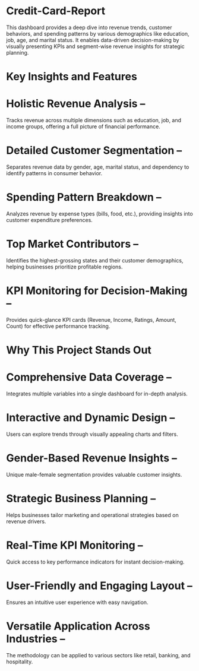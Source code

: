 # Credit-Card-Report
This dashboard provides a deep dive into revenue trends, customer behaviors, and spending patterns by various demographics like education, job, age, and marital status. It enables data-driven decision-making by visually presenting KPIs and segment-wise revenue insights for strategic planning.
# Key Insights and Features 
# Holistic Revenue Analysis –
Tracks revenue across multiple dimensions such as education, job, and income groups, offering a full picture of financial performance.

# Detailed Customer Segmentation – 
Separates revenue data by gender, age, marital status, and dependency to identify patterns in consumer behavior.

# Spending Pattern Breakdown – 
Analyzes revenue by expense types (bills, food, etc.), providing insights into customer expenditure preferences.

# Top Market Contributors – 
Identifies the highest-grossing states and their customer demographics, helping businesses prioritize profitable regions.

# KPI Monitoring for Decision-Making –
Provides quick-glance KPI cards (Revenue, Income, Ratings, Amount, Count) for effective performance tracking.

# Why This Project Stands Out 
# Comprehensive Data Coverage – 
Integrates multiple variables into a single dashboard for in-depth analysis.

# Interactive and Dynamic Design – 
Users can explore trends through visually appealing charts and filters.

# Gender-Based Revenue Insights – 
Unique male-female segmentation provides valuable customer insights.

# Strategic Business Planning – 
Helps businesses tailor marketing and operational strategies based on revenue drivers.

# Real-Time KPI Monitoring – 
Quick access to key performance indicators for instant decision-making.

# User-Friendly and Engaging Layout – 
Ensures an intuitive user experience with easy navigation.

# Versatile Application Across Industries – 
The methodology can be applied to various sectors like retail, banking, and hospitality.
